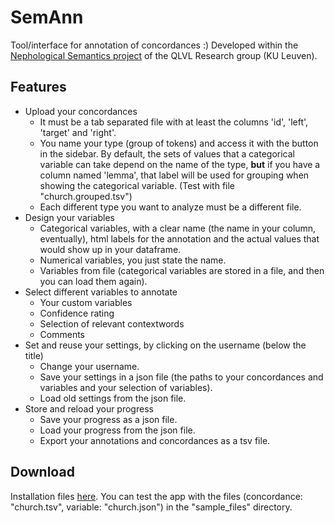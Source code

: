 # SemAnn

Tool/interface for annotation of concordances :)
Developed within the <a href="https://www.arts.kuleuven.be/ling/qlvl/projects/current/nephological-semantics">Nephological Semantics project</a> of the QLVL Research group (KU Leuven).

## Features
- Upload your concordances
    - It must be a tab separated file with at least the columns 'id', 'left', 'target' and 'right'.
    - You name your type (group of tokens) and access it with the button in the sidebar. By default, the sets of values that a categorical variable can take depend on the name of the type, **but** if you have a column named 'lemma', that label will be used for grouping when showing the categorical variable. (Test with file "church.grouped.tsv")
    - Each different type you want to analyze must be a different file.
- Design your variables
    - Categorical variables, with a clear name (the name in your column, eventually), html labels for the annotation and the actual values that would show up in your dataframe.
    - Numerical variables, you just state the name.
    - Variables from file (categorical variables are stored in a file, and then you can load them again).
- Select different variables to annotate
    - Your custom variables
    - Confidence rating
    - Selection of relevant contextwords
    - Comments
- Set and reuse your settings, by clicking on the username (below the title)
    - Change your username.
    - Save your settings in a json file (the paths to your concordances and variables and your selection of variables).
    - Load old settings from the json file.
- Store and reload your progress
    - Save your progress as a json file.
    - Load your progress from the json file.
    - Export your annotations and concordances as a tsv file.

## Download
Installation files <a href="./Windows/">here</a>. You can test the app with the files (concordance: "church.tsv", variable: "church.json") in the "sample_files" directory.
